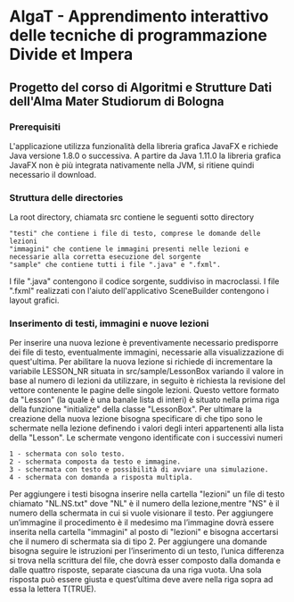 # AlgaT - Apprendimento interattivo delle tecniche di programmazione Divide et Impera

## Progetto del corso di Algoritmi e Strutture Dati dell'Alma Mater Studiorum di Bologna

### Prerequisiti
L'applicazione utilizza funzionalità della libreria grafica JavaFX e richiede Java
versione 1.8.0 o successiva.
A partire da Java 1.11.0 la libreria grafica JavaFX non è più integrata nativamente
nella JVM, si ritiene quindi necessario il download.

### Struttura delle directories
La root directory, chiamata src contiene le seguenti sotto directory
```
"testi" che contiene i file di testo, comprese le domande delle lezioni
"immagini" che contiene le immagini presenti nelle lezioni e necessarie alla corretta esecuzione del sorgente
"sample" che contiene tutti i file ".java" e ".fxml".
```
I file ".java" contengono il codice sorgente, suddiviso in macroclassi.
I file ".fxml" realizzati con l'aiuto dell'applicativo SceneBuilder contengono i
layout grafici.



### Inserimento di testi, immagini e nuove lezioni
Per inserire una nuova lezione è preventivamente necessario predisporre dei file
di testo, eventualmente immagini, necessarie alla visualizzazione di quest'ultima.
Per abilitare la nuova lezione si richiede di incrementare la variabile LESSON_NR
situata in src/sample/LessonBox variando il valore in base al numero di lezioni da
utilizzare, in seguito è richiesta la revisione del vettore contenente le pagine
delle singole lezioni. Questo vettore formato da "Lesson" (la quale è una banale
lista di interi) è situato nella prima riga della funzione "initialize" della
classe "LessonBox".
Per ultimare la creazione della nuova lezione bisogna specificare di che tipo
sono le schermate nella lezione definendo i valori degli interi appartenenti alla
lista della "Lesson".
Le schermate vengono identificate con i successivi numeri
```
1 - schermata con solo testo.
2 - schermata composta da testo e immagine.
3 - schermata con testo e possibilità di avviare una simulazione.
4 - schermata con domanda a risposta multipla.
```
Per aggiungere i testi bisogna inserire nella cartella "lezioni" un file di testo
chiamato "NL.NS.txt" dove "NL" è il numero della lezione,mentre "NS" è il numero
della schermata in cui si vuole visionare il testo.
Per aggiungere un’immagine il procedimento è il medesimo ma l’immagine dovrà essere
inserita nella cartella "immagini" al posto di "lezioni" e bisogna accertarsi che
il numero di schermata sia di tipo 2.
Per aggiungere una domande bisogna seguire le istruzioni per l’inserimento di un
testo, l’unica differenza si trova nella scrittura del file, che dovrà esser
composto dalla domanda e dalle quattro risposte, separate ciascuna da una riga vuota.
Una sola risposta può essere giusta e quest’ultima deve avere nella riga sopra ad
essa la lettera T(TRUE).
